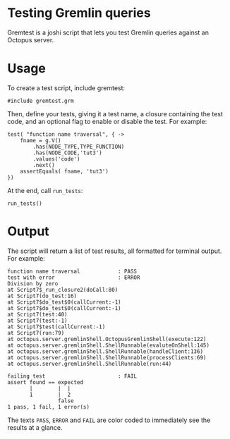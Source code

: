 # Testing Gremlin queries

Gremtest is a joshi script that lets you test Gremlin queries against an Octopus server.

# Usage

To create a test script, include gremtest:

```
#include gremtest.grm
```

Then, define your tests, giving it a test name, a closure containing the test code, and an optional flag to enable or disable the test. For example:

```
test( "function name traversal", { ->
	fname = g.V()
		.has(NODE_TYPE,TYPE_FUNCTION)
		.has(NODE_CODE,'tut3')
		.values('code')
		.next()
	assertEquals( fname, 'tut3')
})
```

At the end, call `run_tests`:

```
run_tests()
```

# Output

The script will return a list of test results, all formatted for terminal output. For example:

```
function name traversal            : PASS
test with error                    : ERROR
Division by zero
at Script7$_run_closure2(doCall:80)
at Script7(do_test:16)
at Script7$do_test$0(callCurrent:-1)
at Script7$do_test$0(callCurrent:-1)
at Script7(test:40)
at Script7(test:-1)
at Script7$test(callCurrent:-1)
at Script7(run:79)
at octopus.server.gremlinShell.OctopusGremlinShell(execute:122)
at octopus.server.gremlinShell.ShellRunnable(evaluteOnShell:145)
at octopus.server.gremlinShell.ShellRunnable(handleClient:136)
at octopus.server.gremlinShell.ShellRunnable(processClients:69)
at octopus.server.gremlinShell.ShellRunnable(run:44)

failing test                       : FAIL
assert found == expected
       |        |  |
       1        |  2
                false
1 pass, 1 fail, 1 error(s)
```

The texts `PASS`, `ERROR` and `FAIL` are color coded to immediately see the results at a glance.

